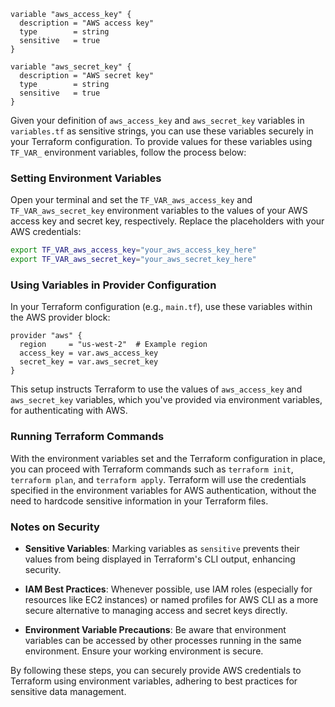 ```hcl
variable "aws_access_key" {
  description = "AWS access key"
  type        = string
  sensitive   = true
}

variable "aws_secret_key" {
  description = "AWS secret key"
  type        = string
  sensitive   = true
}
```

Given your definition of `aws_access_key` and `aws_secret_key` variables in `variables.tf` as sensitive strings, you can use these variables securely in your Terraform configuration. To provide values for these variables using `TF_VAR_` environment variables, follow the process below:

### Setting Environment Variables

Open your terminal and set the `TF_VAR_aws_access_key` and `TF_VAR_aws_secret_key` environment variables to the values of your AWS access key and secret key, respectively. Replace the placeholders with your  AWS credentials:

```bash
export TF_VAR_aws_access_key="your_aws_access_key_here"
export TF_VAR_aws_secret_key="your_aws_secret_key_here"
```

### Using Variables in Provider Configuration

In your Terraform configuration (e.g., `main.tf`), use these variables within the AWS provider block:

```hcl
provider "aws" {
  region     = "us-west-2"  # Example region
  access_key = var.aws_access_key
  secret_key = var.aws_secret_key
}
```

This setup instructs Terraform to use the values of `aws_access_key` and `aws_secret_key` variables, which you've provided via environment variables, for authenticating with AWS.

### Running Terraform Commands

With the environment variables set and the Terraform configuration in place, you can proceed with Terraform commands such as `terraform init`, `terraform plan`, and `terraform apply`. Terraform will use the credentials specified in the environment variables for AWS authentication, without the need to hardcode sensitive information in your Terraform files.

### Notes on Security

- **Sensitive Variables**: Marking variables as `sensitive` prevents their values from being displayed in Terraform's CLI output, enhancing security.
  
- **IAM Best Practices**: Whenever possible, use IAM roles (especially for resources like EC2 instances) or named profiles for AWS CLI as a more secure alternative to managing access and secret keys directly.
  
- **Environment Variable Precautions**: Be aware that environment variables can be accessed by other processes running in the same environment. Ensure your working environment is secure.

By following these steps, you can securely provide AWS credentials to Terraform using environment variables, adhering to best practices for sensitive data management.
